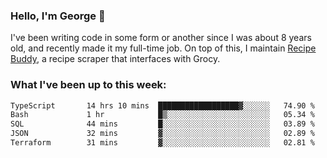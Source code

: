 ### Hello, I'm George 👋

I've been writing code in some form or another since I was about 8 years old, and recently made it my full-time job. On top of this, I maintain [Recipe Buddy](https://github.com/georgegebbett/recipe-buddy), a recipe scraper that interfaces with Grocy.  

<!--
**georgegebbett/georgegebbett** is a ✨ _special_ ✨ repository because its `README.md` (this file) appears on your GitHub profile.

Here are some ideas to get you started:

- 🔭 I’m currently working on ...
- 🌱 I’m currently learning ...
- 👯 I’m looking to collaborate on ...
- 🤔 I’m looking for help with ...
- 💬 Ask me about ...
- 📫 How to reach me: ...
- 😄 Pronouns: ...
- ⚡ Fun fact: ...
-->

### What I've been up to this week:
<!--START_SECTION:waka-->

```txt
TypeScript       14 hrs 10 mins  ██████████████████▓░░░░░░   74.90 %
Bash             1 hr            █▒░░░░░░░░░░░░░░░░░░░░░░░   05.34 %
SQL              44 mins         █░░░░░░░░░░░░░░░░░░░░░░░░   03.89 %
JSON             32 mins         ▓░░░░░░░░░░░░░░░░░░░░░░░░   02.89 %
Terraform        31 mins         ▓░░░░░░░░░░░░░░░░░░░░░░░░   02.81 %
```

<!--END_SECTION:waka-->
